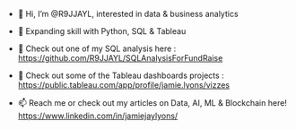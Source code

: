 - 👋 Hi, I’m @R9JJAYL, interested in data & business analytics
- 🌱 Expanding skill with Python, SQL & Tableau
- 👀 Check out one of my SQL analysis here : https://github.com/R9JJAYL/SQLAnalysisForFundRaise
- 👀 Check out some of the Tableau dashboards projects : https://public.tableau.com/app/profile/jamie.lyons/vizzes

- 📫 Reach me or check out my articles on Data, AI, ML & Blockchain here! https://www.linkedin.com/in/jamiejaylyons/
  




<!---
R9JJAYL/R9JJAYL is a ✨ special ✨ repository because its `README.md` (this file) appears on your GitHub profile.
You can click the Preview link to take a look at your changes.
--->
